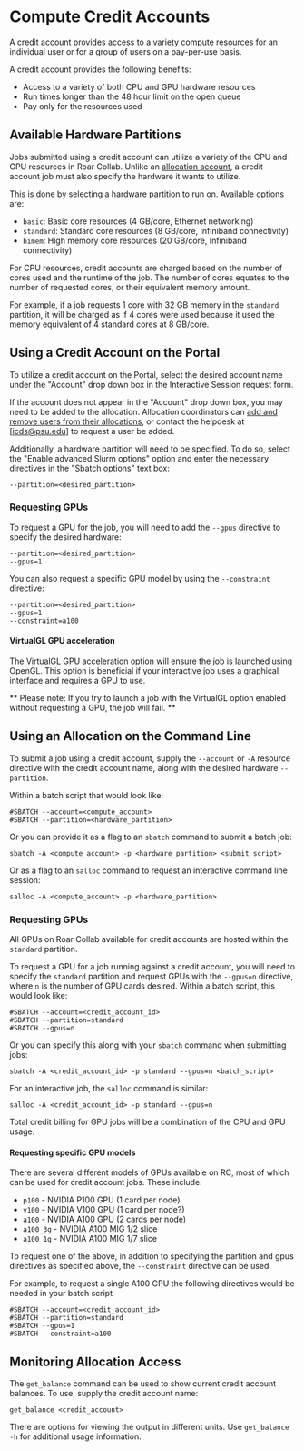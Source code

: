 # Compute Credit Accounts

A credit account provides access to a variety compute resources for an individual user or for a group of users 
on a pay-per-use basis. 

A credit account provides the following benefits:

- Access to a variety of both CPU and GPU hardware resources
- Run times longer than the 48 hour limit on the open queue
- Pay only for the resources used

## Available Hardware Partitions

Jobs submitted using a credit account can utilize a variety of the CPU and GPU resources in Roar Collab. 
Unlike an [allocation account](allocations.md), a credit account job must also specify the hardware it wants to utilize.

This is done by selecting a hardware partition to run on. Available options are:

- `basic`: Basic core resources (4 GB/core, Ethernet networking)
- `standard`: Standard core resources (8 GB/core, Infiniband connectivity)
- `himem`: High memory core resources (20 GB/core, Infiniband connectivity)

For CPU resources, credit accounts are charged based on the number of cores used and the runtime of the job. 
The number of cores equates to the number of requested cores, or their equivalent memory amount.

For example, if a job requests 1 core with 32 GB memory in the `standard` partition, it will be charged as if 4 
cores were used because it used the memory equivalent of 4 standard cores at 8 GB/core.

## Using a Credit Account on the Portal

To utilize a credit account on the Portal, select the desired account name under the "Account" drop down box in 
the Interactive Session request form.

If the account does not appear in the "Account" drop down box, you may need to be added to the allocation. Allocation 
coordinators can [add and remove users from their allocations](managing-accounts.md), or contact the helpdesk at
[icds@psu.edu] to request a user be added.

Additionally, a hardware partition will need to be specified. To do so, select the "Enable advanced Slurm options" option and 
enter the necessary directives in the "Sbatch options" text box:

```
--partition=<desired_partition>
```

### Requesting GPUs

To request a GPU for the job, you will need to add the `--gpus` directive to specify the desired hardware:

```
--partition=<desired_partition>
--gpus=1
```

You can also request a specific GPU model by using the `--constraint` directive:

```
--partition=<desired_partition>
--gpus=1
--constraint=a100
```

#### VirtualGL GPU acceleration

The VirtualGL GPU acceleration option will ensure the job is launched using OpenGL. This option is beneficial if your 
interactive job uses a graphical interface and requires a GPU to use.

** Please note: If you try to launch a job with the VirtualGL option enabled without requesting a GPU, the job will fail. **


## Using an Allocation on the Command Line

To submit a job using a credit account, supply the `--account` or `-A` resource directive with the credit account name, 
along with the desired hardware `--partition`.
 
Within a batch script that would look like:

```
#SBATCH --account=<compute_account>
#SBATCH --partition=<hardware_partition>
```

Or you can provide it as a flag to an `sbatch` command to submit a batch job:

```
sbatch -A <compute_account> -p <hardware_partition> <submit_script>
```

Or as a flag to an `salloc` command to request an interactive command line session:

```
salloc -A <compute_account> -p <hardware_partition>
```

### Requesting GPUs

All GPUs on Roar Collab available for credit accounts are hosted within the `standard` partition.

To request a GPU for a job running against a credit account, you will need to specify the `standard` partition and 
request GPUs with the `--gpus=n` directive, where `n` is the number of GPU cards desired. Within a batch script, this 
would look like:

```
#SBATCH --account=<credit_account_id>
#SBATCH --partition=standard
#SBATCH --gpus=n
```

Or you can specify this along with your `sbatch` command when submitting jobs:

```
sbatch -A <credit_account_id> -p standard --gpus=n <batch_script>
```

For an interactive job, the `salloc` command is similar:
```
salloc -A <credit_account_id> -p standard --gpus=n
```

Total credit billing for GPU jobs will be a combination of the CPU and GPU usage.


#### Requesting specific GPU models

There are several different models of GPUs available on RC, most of which can be used for credit account jobs. These include:

- `p100` - NVIDIA P100 GPU (1 card per node)
- `v100` - NVIDIA V100 GPU (1 card per node?)
- `a100` - NVIDIA A100 GPU (2 cards per node)
- `a100_3g` - NVIDIA A100 MIG 1/2 slice
- `a100_1g` - NVIDIA A100 MIG 1/7 slice

To request one of the above, in addition to specifying the partition and gpus directives as specified above, the `--constraint` 
directive can be used. 

For example, to request a single A100 GPU the following directives would be needed in your batch script

```
#SBATCH --account=<credit_account_id>
#SBATCH --partition=standard
#SBATCH --gpus=1
#SBATCH --constraint=a100
```

## Monitoring Allocation Access

The `get_balance` command can be used to show current credit account balances. To use, supply the credit account name:

```
get_balance <credit_account>
```

There are options for viewing the output in different units. Use `get_balance -h` for additional usage information.
